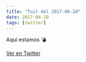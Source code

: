 ```yaml
---
title: "Tuit del 2017-06-20"
date: 2017-06-20
tags: [twitter]
---
```


Aquí estamos 💣



[Ver en Twitter](https://twitter.com/i/web/status/877295982035300352)
